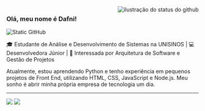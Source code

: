 <img align='right' src="https://github-readme-stats.vercel.app/api?username=dafnirca&show_icons=true&title_color=783c00&text_color=af552e&icon_color=783c00&bg_color=f8efd4&cache_seconds=2300" alt="ilustração do status do github">

### Olá, meu nome é Dafni!

<img src="https://img.shields.io/static/v1?label=Overview&message=dafnirca&color=f8efd4&style=for-the-badge&logo=GitHub" alt="Static GitHub">

<p>
🎓 Estudante de Análise e Desenvolvimento de Sistemas na UNISINOS | 💻 Desenvolvedora Júnior | 🚀 Interessada por Arquitetura de Software e Gestão de Projetos

Atualmente, estou aprendendo Python e tenho experiência em pequenos projetos de Front End, utilizando HTML, CSS, JavaScript e Node.js. Meu sonho é abrir minha própria empresa de tecnologia um dia.

---
</p>
 
<div> 
  <a href = "mailto:dafnirca@gmail.com"><img src="https://img.shields.io/badge/-Gmail-%23333?style=for-the-badge&logo=gmail&logoColor=white" target="_blank"></a>
  <a href="[(https://www.linkedin.com/in/dafni-rosa-76466a23a/)]" target="_blank"><img src="https://img.shields.io/badge/-LinkedIn-%230077B5?style=for-the-badge&logo=linkedin&logoColor=white" target="_blank"></a> 
  
</div>
